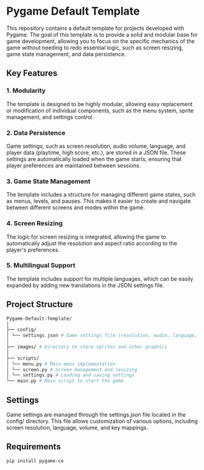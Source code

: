# Pygame Default Template

This repository contains a default template for projects developed with Pygame. The goal of this template is to provide a solid and modular base for game development, allowing you to focus on the specific mechanics of the game without needing to redo essential logic, such as screen resizing, game state management, and data persistence.

## Key Features

### 1. Modularity
The template is designed to be highly modular, allowing easy replacement or modification of individual components, such as the menu system, sprite management, and settings control.

### 2. Data Persistence
Game settings, such as screen resolution, audio volume, language, and player data (playtime, high score, etc.), are stored in a JSON file. These settings are automatically loaded when the game starts, ensuring that player preferences are maintained between sessions.

### 3. Game State Management
The template includes a structure for managing different game states, such as menus, levels, and pauses. This makes it easier to create and navigate between different screens and modes within the game.

### 4. Screen Resizing
The logic for screen resizing is integrated, allowing the game to automatically adjust the resolution and aspect ratio according to the player's preferences.

### 5. Multilingual Support
The template includes support for multiple languages, which can be easily expanded by adding new translations in the JSON settings file.

## Project Structure

```bash
Pygame-Default-Template/
│
├── config/
│ └── settings.json # Game settings file (resolution, audio, language, etc.)
│
├── images/ # Directory to store sprites and other graphics
│
├── scripts/
│ └── menu.py # Main menu implementation
│ └── screen.py # Screen management and resizing
│ └── settings.py # Loading and saving settings
└── main.py # Main script to start the game
```

## Settings
Game settings are managed through the settings.json file located in the config/ directory. This file allows customization of various options, including screen resolution, language, volume, and key mappings.

## Requirements
```bash
pip install pygame-ce
```
